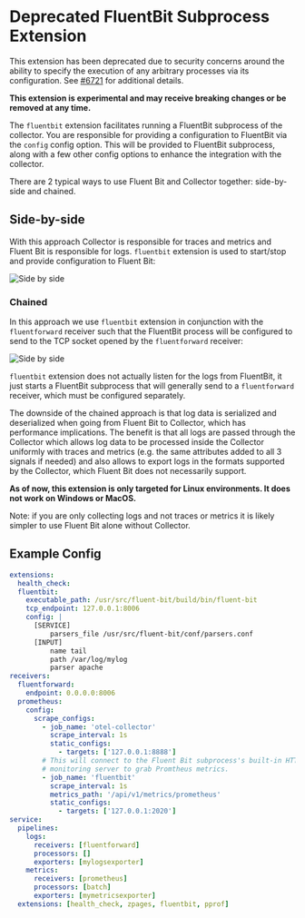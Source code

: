 # Deprecated FluentBit Subprocess Extension

This extension has been deprecated due to security concerns around the ability to specify the execution of
any arbitrary processes via its configuration. See [#6721](https://github.com/open-telemetry/opentelemetry-collector-contrib/issues/6721) for additional details.

**This extension is experimental and may receive breaking changes or be removed
at any time.**

The `fluentbit` extension facilitates running a FluentBit subprocess of the
collector. You are responsible for providing a configuration to FluentBit via the `config`
config option.  This will be provided to FluentBit subprocess, along with a few other
config options to enhance the integration with the collector.       

There are 2 typical ways to use Fluent Bit and Collector together: side-by-side
and chained.

## Side-by-side

With this approach Collector is responsible for traces and metrics and
Fluent Bit is responsible for logs. `fluentbit` extension is used to start/stop and
provide configuration to Fluent Bit:

![Side by side](images/sidebyside.png)

### Chained

In this approach we use `fluentbit` extension in conjunction with the `fluentforward`
receiver such that the FluentBit process will be configured to send to the
TCP socket opened by the `fluentforward` receiver:

![Side by side](images/chained.png)

`fluentbit` extension does not actually listen for the logs from FluentBit, 
it just starts a FluentBit subprocess that will generally send to a `fluentforward` 
receiver, which must be configured separately.

The downside of the chained approach is that log data is serialized and deserialized
when going from Fluent Bit to Collector, which has performance implications. The benefit
is that all logs are passed through the Collector which allows log data to be processed
inside the Collector uniformly with traces and metrics (e.g. the same attributes added
to all 3 signals if needed) and also allows to export logs in the formats supported
by the Collector, which Fluent Bit does not necessarily support.

**As of now, this extension is only targeted for Linux environments.  It does not
work on Windows or MacOS.**

Note: if you are only collecting logs and not traces or metrics it is likely simpler
to use Fluent Bit alone without Collector.

## Example Config

```yaml
extensions:
  health_check:
  fluentbit:
    executable_path: /usr/src/fluent-bit/build/bin/fluent-bit
    tcp_endpoint: 127.0.0.1:8006
    config: |
      [SERVICE]
          parsers_file /usr/src/fluent-bit/conf/parsers.conf
      [INPUT]
          name tail
          path /var/log/mylog
          parser apache
receivers:
  fluentforward:
    endpoint: 0.0.0.0:8006
  prometheus:
    config:
      scrape_configs:
        - job_name: 'otel-collector'
          scrape_interval: 1s
          static_configs:
            - targets: ['127.0.0.1:8888']
        # This will connect to the Fluent Bit subprocess's built-in HTTP
        # monitoring server to grab Promtheus metrics.
        - job_name: 'fluentbit'
          scrape_interval: 1s
          metrics_path: '/api/v1/metrics/prometheus'
          static_configs:
            - targets: ['127.0.0.1:2020']
service:
  pipelines:
    logs:
      receivers: [fluentforward]
      processors: []
      exporters: [mylogsexporter]
    metrics:
      receivers: [prometheus]
      processors: [batch]
      exporters: [mymetricsexporter]
  extensions: [health_check, zpages, fluentbit, pprof]
```
